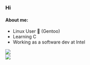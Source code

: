 ### Hi  
#### About me:
- Linux User 🐧 (Gentoo)
- Learning C
- Working as a software dev at Intel

![](http://github-profile-summary-cards.vercel.app/api/cards/repos-per-language?username=Talandar99&theme=github_dark&exclude=JavaScript,C%2B%2B,MATLAB,html) 
</br>
![](http://github-profile-summary-cards.vercel.app/api/cards/most-commit-language?username=Talandar99&theme=github_dark&exclude=JavaScript,Java,CSS,C%2B%2B,html,PHP)
